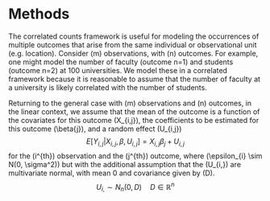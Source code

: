# Methods

The correlated counts framework is useful for modeling the occurrences of multiple outcomes that arise from the same individual or observational unit (e.g. location). Consider \(m\) observations, with \(n\) outcomes. For example, one might model the number of faculty (outcome n=1) and students (outcome n=2) at 100 universities. We model these in a correlated framework because it is reasonable to assume that the number of faculty at a university is likely correlated with the number of students.

Returning to the general case with \(m\) observations and \(n\) outcomes, in the linear context, we assume that the mean of the outcome is a function of the covariates for this outcome \(X_{i,j}\), the coefficients to be estimated for this outcome \(\beta{j}\), and a random effect \(U_{i,j}\)
$$
E[Y_{i,j}|X_{i,j}, \beta, U_{i,j}] = X_{i,j} \beta_{j} + U_{i,j}
$$
for the \(i^{th}\) observation and the \(j^{th}\) outcome, where \(\epsilon_{i} \sim N(0, \sigma^2)\) but with the additional assumption that the \(U_{i,}\) are multivariate normal, with mean 0 and covariance given by \(D\).
$$
U_{i,} \sim N_{n}(0, D) \quad D \in \mathbb{R}^n
$$
